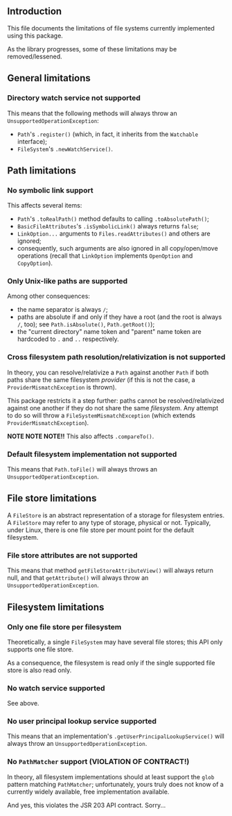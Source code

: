 ## Introduction

This file documents the limitations of file systems currently implemented using
this package.

As the library progresses, some of these limitations may be removed/lessened.

## General limitations

### Directory watch service not supported

This means that the following methods will always throw an
`UnsupportedOperationException`:

* `Path`'s `.register()` (which, in fact, it inherits from the `Watchable`
interface);
* `FileSystem`'s `.newWatchService()`.

## Path limitations

### No symbolic link support

This affects several items:

* `Path`'s `.toRealPath()` method defaults to calling `.toAbsolutePath()`;
* `BasicFileAttributes`'s `.isSymbolicLink()` always returns `false`;
* `LinkOption...` arguments to `Files.readAttributes()` and others are ignored;
* consequently, such arguments are also ignored in all copy/open/move operations
(recall that `LinkOption` implements `OpenOption` and `CopyOption`).

### Only Unix-like paths are supported

Among other consequences:

* the name separator is always `/`;
* paths are absolute if and only if they have a root (and the root is always 
`/`, too); see `Path.isAbsolute()`, `Path.getRoot()`);
* the "current directory" name token and "parent" name token are hardcoded to 
`.` and `..` respectively.

### Cross filesystem path resolution/relativization is not supported

In theory, you can resolve/relativize a `Path` against another `Path` if both
paths share the same filesystem _provider_ (if this is not the case, a 
`ProviderMismatchException` is thrown).

This package restricts it a step further: paths cannot be resolved/relativized
against one another if they do not share the same _filesystem_. Any attempt to
do so will throw a `FileSystemMismatchException` (which extends
`ProviderMismatchException`).

**NOTE NOTE NOTE!!** This also affects `.compareTo()`.

### Default filesystem implementation not supported

This means that `Path.toFile()` will always throws an
`UnsupportedOperationException`.

## File store limitations

A `FileStore` is an abstract representation of a storage for filesystem entries.
A `FileStore` may refer to any type of storage, physical or not. Typically,
under Linux, there is one file store per mount point for the default filesystem.

### File store attributes are not supported

This means that method `getFileStoreAttributeView()` will always return null,
and that `getAttribute()` will always throw an `UnsupportedOperationException`.

## Filesystem limitations

### Only one file store per filesystem

Theoretically, a single `FileSystem` may have several file stores; this API only
supports one file store.

As a consequence, the filesystem is read only if the single supported file store
is also read only.

### No watch service supported

See above.

### No user principal lookup service supported

This means that an implementation's `.getUserPrincipalLookupService()` will
always throw an `UnsupportedOperationException`.

### No `PathMatcher` support (VIOLATION OF CONTRACT!)

In theory, all filesystem implementations should at least support the `glob`
pattern matching `PathMatcher`; unfortunately, yours truly does not know of a
currently widely available, free implementation available.

And yes, this violates the JSR 203 API contract. Sorry...

